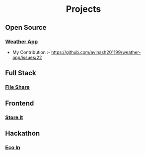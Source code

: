 <h1 align="center"> Projects </h1>

## Open Source
###   [Weather App](https://github.com/avinash201199/weather-app)
 -  My Contribution :- https://github.com/avinash201199/weather-app/issues/22

## Full Stack
###  [File Share](https://github.com/Anirudh3167/FileShare)

## Frontend
### [Store It](https://github.com/Anirudh3167/store-it)

## Hackathon
### [Eco In](https://github.com/Anirudh3167/The-Breaking-Code)
